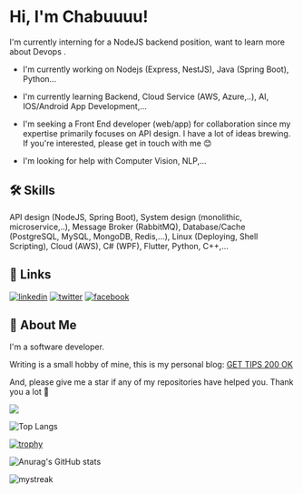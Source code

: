 
# Hi, I'm Chabuuuu! 

I'm currently interning for a NodeJS backend position, want to learn more about Devops .

- I'm currently working on Nodejs (Express, NestJS), Java (Spring Boot), Python...

- I'm currently learning Backend, Cloud Service (AWS, Azure,..), AI, IOS/Android App Development,...

- I'm seeking a Front End developer (web/app) for collaboration since my expertise primarily focuses on API design. I have a lot of ideas brewing. If you're interested, please get in touch with me 😊

- I'm looking for help with Computer Vision, NLP,... 


## 🛠 Skills
API design (NodeJS, Spring Boot), System design (monolithic, microservice,..), Message Broker (RabbitMQ), Database/Cache (PostgreSQL, MySQL, MongoDB, Redis,...), Linux (Deploying, Shell Scripting), Cloud (AWS), C# (WPF), Flutter, Python, C++,...


## 🔗 Links
[![linkedin](https://img.shields.io/badge/linkedin-0A66C2?style=for-the-badge&logo=linkedin&logoColor=white)](https://www.linkedin.com/in/thinhhaphu33/) [![twitter](https://img.shields.io/badge/twitter-1DA1F2?style=for-the-badge&logo=twitter&logoColor=white)](https://twitter.com/ChaBu1182432 ) [![facebook](https://img.shields.io/badge/Facebook-1877F2?style=for-the-badge&logo=facebook&logoColor=white)](https://www.facebook.com/bu.chan0310)


## 🚀 About Me
I'm a software developer.

Writing is a small hobby of mine, this is my personal blog: [GET TIPS 200 OK](https://gettips200ok.netlify.app/)

And, please give me a star if any of my repositories have helped you. Thank you a lot 🥰

![](https://komarev.com/ghpvc/?username=chabuuuu)

![Top Langs](https://github-readme-stats.vercel.app/api/top-langs/?username=chabuuuu&layout=compact&bg_color=21314f&text_color=ffffff&exclude_repo=auto_checkonline_messenger---publish,Tool-dkhp-2023,UIT_TCCT)

[![trophy](https://github-profile-trophy.vercel.app/?username=ryo-ma&theme=nord)](https://github.com/ryo-ma/github-profile-trophy)

![Anurag's GitHub stats](https://github-readme-stats-bqhz.vercel.app/api?username=chabuuuu&show_icons=true&hide_border=true&theme=prussian&bg_color=21314f&text_color=ffffff&count_private=true)   

<img src="https://github-readme-streak-stats.herokuapp.com/?user=chabuuuu&theme=prussian" alt="mystreak"/>

